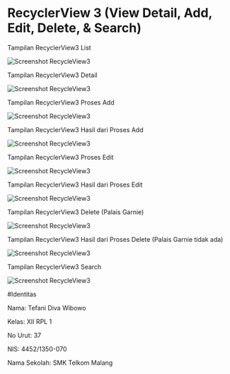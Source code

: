 # RecyclerView 3 (View Detail, Add, Edit, Delete, & Search)

Tampilan RecyclerView3 List

![Screenshot RecycleView3](https://github.com/TefaniDivaWibowo/RecyclerView3/blob/master/XIIRPL1%2337%23RecyclerView%23RecycleView3_List.png)

Tampilan RecyclerView3 Detail

![Screenshot RecycleView3](https://github.com/TefaniDivaWibowo/RecyclerView3/blob/master/XIIRPL1%2337%23RecyclerView%23RecycleView3_Detail.png)

Tampilan RecyclerView3 Proses Add 

![Screenshot RecycleView3](https://github.com/TefaniDivaWibowo/RecyclerView3/blob/master/XIIRPL1%2337%23RecyclerView%23RecycleView3_Add_1.png)

Tampilan RecyclerView3 Hasil dari Proses Add 

![Screenshot RecycleView3](https://github.com/TefaniDivaWibowo/RecyclerView3/blob/master/XIIRPL1%2337%23RecyclerView%23RecycleView3_Add_2.png)

Tampilan RecyclerView3 Proses Edit

![Screenshot RecycleView3](https://github.com/TefaniDivaWibowo/RecyclerView3/blob/master/XIIRPL1%2337%23RecyclerView%23RecycleView3_Edit_1.png)

Tampilan RecyclerView3 Hasil dari Proses Edit  

![Screenshot RecycleView3](https://github.com/TefaniDivaWibowo/RecyclerView3/blob/master/XIIRPL1%2337%23RecyclerView%23RecycleView3_Edit_2.png)

Tampilan RecyclerView3 Delete (Palais Garnie)

![Screenshot RecycleView3](https://github.com/TefaniDivaWibowo/RecyclerView3/blob/master/XIIRPL1%2337%23RecyclerView%23RecycleView3_Delete_1.png)

Tampilan RecyclerView3 Hasil dari Proses Delete (Palais Garnie tidak ada) 

![Screenshot RecycleView3](https://github.com/TefaniDivaWibowo/RecyclerView3/blob/master/XIIRPL1%2337%23RecyclerView%23RecycleView3_Delete_2.png)

Tampilan RecyclerView3 Search

![Screenshot RecycleView3](https://github.com/TefaniDivaWibowo/RecyclerView3/blob/master/XIIRPL1%2337%23RecyclerView%23RecycleView3_Search.png)

#Identitas

Nama: Tefani Diva Wibowo

Kelas: XII RPL 1

No Urut: 37

NIS: 4452/1350-070

Nama Sekolah: SMK Telkom Malang
